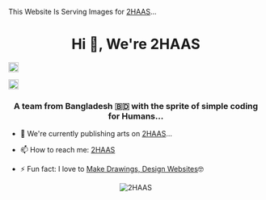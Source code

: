 This Website Is Serving Images for [2HAAS](https://www.2haas.com)...

<h1 align="center">Hi 👋, We're 2HAAS</h1>

<p align="center">

<a href="https://facebook.com/2haas" target="blank"><img align="center" src="https://cdn.jsdelivr.net/npm/simple-icons@3.0.1/icons/facebook.svg" alt="2HAAS facebook page" height="20" width="20" /></a>

<a href="https://instagram.com/2haas.ml" target="blank"><img align="center" src="https://cdn.jsdelivr.net/npm/simple-icons@3.0.1/icons/instagram.svg" alt="2HAAS instagram account" height="20" width="20" /></a>

</p>

<h3 align="center">A team from Bangladesh 🇧🇩 with the sprite of simple coding for Humans...</h3>

- 🔭 We're currently publishing arts on [2HAAS](https://2haas.ml)...

- 📫 How to reach me: [2HAAS](m.me/2haas)

- ⚡ Fun fact: I love to [Make Drawings, Design Websites](https://2haas.ml)🤓

<!--

- 👯 I’m looking to collaborate on ...

- 🤔 I’m looking for help with ...

-->

<p align="center"> <img src="https://komarev.com/ghpvc/?username=2HAAS" alt="2HAAS" /> </p>
